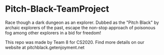 # Pitch-Black-TeamProject
Race though a dark dungeon as an explorer. Dubbed as the "Pitch Black" by archaic explorers of the past, escape the non-stop approach of poisonous fog among other explorers in a bid for freedom!

This repo was made by Team 8 for CS2020. Find more details on our website at pitchblack.getenjoyment.net
